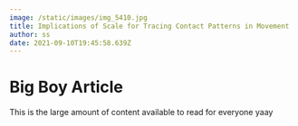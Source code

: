 ```yaml
---
image: /static/images/img_5410.jpg
title: Implications of Scale for Tracing Contact Patterns in Movement
author: ss
date: 2021-09-10T19:45:58.639Z
---
```

# Big Boy Article

This is the large amount of content available to read for everyone yaay
